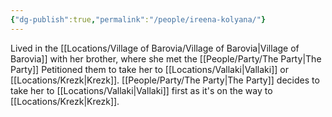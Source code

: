 ```yaml
---
{"dg-publish":true,"permalink":"/people/ireena-kolyana/"}
---
```


Lived in the [[Locations/Village of Barovia/Village of Barovia\|Village of Barovia]] with her brother, where she met the [[People/Party/The Party\|The Party]]
Petitioned them to take her to [[Locations/Vallaki\|Vallaki]] or [[Locations/Krezk\|Krezk]].
[[People/Party/The Party\|The Party]] decides to take her to [[Locations/Vallaki\|Vallaki]] first as it's on the way to [[Locations/Krezk\|Krezk]].